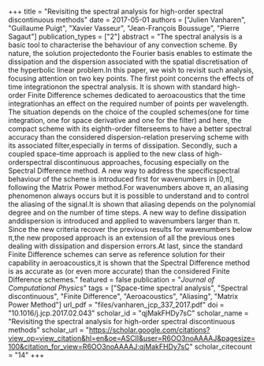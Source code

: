 +++
title = "Revisiting the spectral analysis for high-order spectral discontinuous methods"
date = 2017-05-01
authors = ["Julien Vanharen", "Guillaume Puigt", "Xavier Vasseur", "Jean-François Boussuge", "Pierre Sagaut"]
publication_types = ["2"]
abstract = "The spectral analysis is a basic tool to characterise the behaviour of any convection scheme. By nature, the solution projectedonto the Fourier basis enables to estimate the dissipation and the dispersion associated with the spatial discretisation of the hyperbolic linear problem.In this paper, we wish to revisit such analysis, focusing attention on two key points. The first point concerns the effects of time integrationon the spectral analysis. It is shown with standard high-order Finite Difference schemes dedicated to aeroacoustics that the time integrationhas an effect on the required number of points per wavelength. The situation depends on the choice of the coupled schemes(one for time integration, one for space derivative and one for the filter) and here, the compact scheme with its eighth-order filterseems to have a better spectral accuracy than the considered dispersion-relation preserving scheme with its associated filter,especially in terms of dissipation. Secondly, such a coupled space–time approach is applied to the new class of high-orderspectral discontinuous approaches, focusing especially on the Spectral Difference method. A new way to address the specificspectral behaviour of the scheme is introduced first for wavenumbers in [0,π], following the Matrix Power method.For wavenumbers above π, an aliasing phenomenon always occurs but it is possible to understand and to control the aliasing of the signal.It is shown that aliasing depends on the polynomial degree and on the number of time steps. A new way to define dissipation anddispersion is introduced and applied to wavenumbers larger than π. Since the new criteria recover the previous results for wavenumbers below π,the new proposed approach is an extension of all the previous ones dealing with dissipation and dispersion errors.At last, since the standard Finite Difference schemes can serve as reference solution for their capability in aeroacoustics,it is shown that the Spectral Difference method is as accurate as (or even more accurate) than the considered Finite Difference schemes."
featured = false
publication = "*Journal of Computational Physics*"
tags = ["Space-time spectral analysis", "Spectral discontinuous", "Finite Difference", "Aeroacoustics", "Aliasing", "Matrix Power Method"]
url_pdf = "files/vanharen_jcp_337_2017.pdf"
doi = "10.1016/j.jcp.2017.02.043"
scholar_id = "qjMakFHDy7sC"
scholar_name = "Revisiting the spectral analysis for high-order spectral discontinuous methods"
scholar_url = "https://scholar.google.com/citations?view_op=view_citation&hl=en&oe=ASCII&user=R6OO3noAAAAJ&pagesize=100&citation_for_view=R6OO3noAAAAJ:qjMakFHDy7sC"
scholar_citecount = "14"
+++

